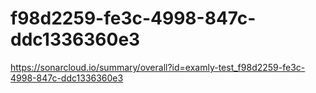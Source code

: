 # f98d2259-fe3c-4998-847c-ddc1336360e3
https://sonarcloud.io/summary/overall?id=examly-test_f98d2259-fe3c-4998-847c-ddc1336360e3
